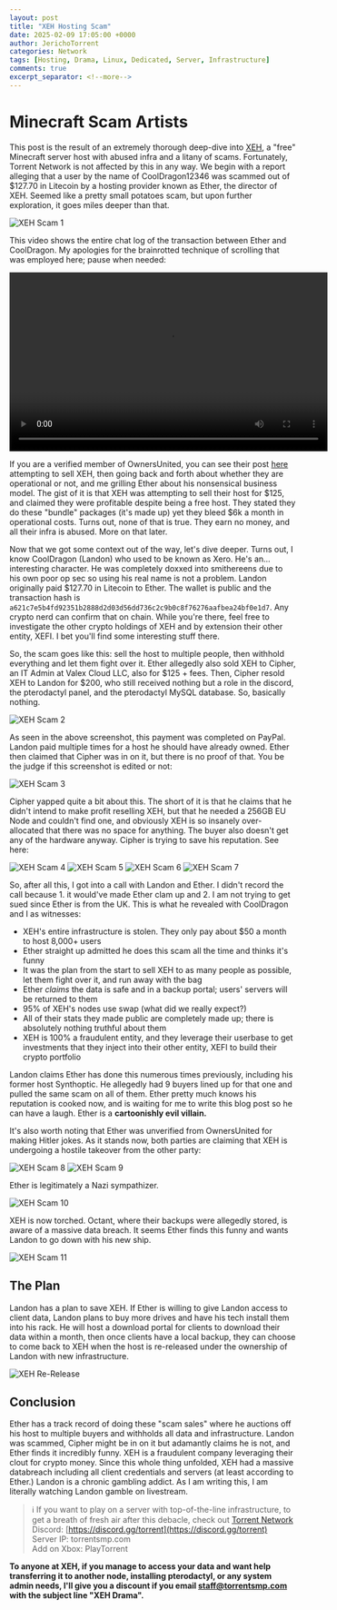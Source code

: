 ```yaml
---
layout: post
title: "XEH Hosting Scam"
date: 2025-02-09 17:05:00 +0000
author: JerichoTorrent
categories: Network
tags: [Hosting, Drama, Linux, Dedicated, Server, Infrastructure]
comments: true
excerpt_separator: <!--more-->
---
```


# Minecraft Scam Artists  

This post is the result of an extremely thorough deep-dive into [XEH](https://xeh.sh/), a "free" Minecraft server host with abused infra and a litany of scams. Fortunately, Torrent Network is not affected by this in any way. We begin with a report alleging that a user by the name of CoolDragon12346 was scammed out of $127.70 in Litecoin by a hosting provider known as Ether, the director of XEH. Seemed like a pretty small potatoes scam, but upon further exploration, it goes miles deeper than that.

![XEH Scam 1](/assets/xeh12.png)
<!--more-->

This video shows the entire chat log of the transaction between Ether and CoolDragon. My apologies for the brainrotted technique of scrolling that was employed here; pause when needed:

<video width="560" height="315" controls>
  <source src="/assets/xeh2.mp4" type="video/mp4" />
  Your browser does not support this video. Maybe try using a different browser?
</video>

If you are a verified member of OwnersUnited, you can see their post [here](https://discord.com/channels/1081711873516388372/1332591665843671122) attempting to sell XEH, then going back and forth about whether they are operational or not, and me grilling Ether about his nonsensical business model. The gist of it is that XEH was attempting to sell their host for $125, and claimed they were profitable despite being a free host. They stated they do these "bundle" packages (it's made up) yet they bleed $6k a month in operational costs. Turns out, none of that is true. They earn no money, and all their infra is abused. More on that later.

Now that we got some context out of the way, let's dive deeper. Turns out, I know CoolDragon (Landon) who used to be known as Xero. He's an... interesting character. He was completely doxxed into smithereens due to his own poor op sec so using his real name is not a problem. Landon originally paid $127.70 in Litecoin to Ether. The wallet is public and the transaction hash is `a621c7e5b4fd92351b2888d2d03d56dd736c2c9b0c8f76276aafbea24bf0e1d7`. Any crypto nerd can confirm that on chain. While you're there, feel free to investigate the other crypto holdings of XEH and by extension their other entity, XEFI. I bet you'll find some interesting stuff there.

So, the scam goes like this: sell the host to multiple people, then withhold everything and let them fight over it. Ether allegedly also sold XEH to Cipher, an IT Admin at Valex Cloud LLC, also for $125 + fees. Then, Cipher resold XEH to Landon for $200, who still received nothing but a role in the discord, the pterodactyl panel, and the pterodactyl MySQL database. So, basically nothing.

![XEH Scam 2](/assets/xeh3.png)

As seen in the above screenshot, this payment was completed on PayPal. Landon paid multiple times for a host he should have already owned. Ether then claimed that Cipher was in on it, but there is no proof of that. You be the judge if this screenshot is edited or not:

![XEH Scam 3](/assets/xeh10.png)

Cipher yapped quite a bit about this. The short of it is that he claims that he didn't intend to make profit reselling XEH, but that he needed a 256GB EU Node and couldn't find one, and obviously XEH is so insanely over-allocated that there was no space for anything. The buyer also doesn't get any of the hardware anyway. Cipher is trying to save his reputation. See here:

![XEH Scam 4](/assets/xeh13.png)
![XEH Scam 5](/assets/xeh14.png)
![XEH Scam 6](/assets/xeh15.png)
![XEH Scam 7](/assets/xeh4.jpg)

So, after all this, I got into a call with Landon and Ether. I didn't record the call because 1. it would've made Ether clam up and 2. I am not trying to get sued since Ether is from the UK. This is what he revealed with CoolDragon and I as witnesses:
- XEH's entire infrastructure is stolen. They only pay about $50 a month to host 8,000+ users
- Ether straight up admitted he does this scam all the time and thinks it's funny
- It was the plan from the start to sell XEH to as many people as possible, let them fight over it, and run away with the bag
- Ether *claims* the data is safe and in a backup portal; users' servers will be returned to them
- 95% of XEH's nodes use swap (what did we really expect?)
- All of their stats they made public are completely made up; there is absolutely nothing truthful about them
- XEH is 100% a fraudulent entity, and they leverage their userbase to get investments that they inject into their other entity, XEFI to build their crypto portfolio

Landon claims Ether has done this numerous times previously, including his former host Synthoptic. He allegedly had 9 buyers lined up for that one and pulled the same scam on all of them. Ether pretty much knows his reputation is cooked now, and is waiting for me to write this blog post so he can have a laugh. Ether is a **cartoonishly evil villain.**

It's also worth noting that Ether was unverified from OwnersUnited for making Hitler jokes. As it stands now, both parties are claiming that XEH is undergoing a hostile takeover from the other party:

![XEH Scam 8](/assets/xeh7.png)
![XEH Scam 9](/assets/xeh11.png)

Ether is legitimately a Nazi sympathizer.

![XEH Scam 10](/assets/xeh18.png)

XEH is now torched. Octant, where their backups were allegedly stored, is aware of a massive data breach. It seems Ether finds this funny and wants Landon to go down with his new ship.

![XEH Scam 11](/assets/xeh19.png)

## The Plan  

Landon has a plan to save XEH. If Ether is willing to give Landon access to client data, Landon plans to buy more drives and have his tech install them into his rack. He will host a download portal for clients to download their data within a month, then once clients have a local backup, they can choose to come back to XEH when the host is re-released under the ownership of Landon with new infrastructure.

![XEH Re-Release](/assets/xeh16.png)

## Conclusion  

Ether has a track record of doing these "scam sales" where he auctions off his host to multiple buyers and withholds all data and infrastructure. Landon was scammed, Cipher might be in on it but adamantly claims he is not, and Ether finds it incredibly funny. XEH is a fraudulent company leveraging their clout for crypto money. Since this whole thing unfolded, XEH had a massive databreach including all client credentials and servers (at least according to Ether.) Landon is a chronic gambling addict. As I am writing this, I am literally watching Landon gamble on livestream.

> ℹ️ If you want to play on a server with top-of-the-line infrastructure, to get a breath of fresh air after this debacle, check out [Torrent Network](https://www.torrentsmp.com)  
> Discord: [https://discord.gg/torrent](https://discord.gg/torrent)  
> Server IP: torrentsmp.com  
> Add on Xbox: PlayTorrent  

**To anyone at XEH, if you manage to access your data and want help transferring it to another node, installing pterodactyl, or any system admin needs, I'll give you a discount if you email staff@torrentsmp.com with the subject line "XEH Drama".**

